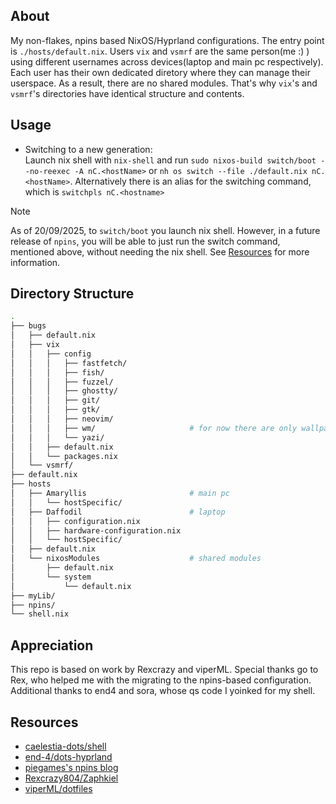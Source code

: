 ## About
My non-flakes, npins based NixOS/Hyprland configurations. The entry point is `./hosts/default.nix`. Users `vix` and `vsmrf` are the same person(me :) ) using different usernames across devices(laptop and main pc respectively). Each user has their own dedicated diretory where they can manage their userspace. As a result, there are no shared modules. That's why `vix`'s and `vsmrf`'s directories have identical structure and contents.
## Usage
- Switching to a new generation:\
Launch nix shell with `nix-shell` and run `sudo nixos-build switch/boot --no-reexec -A nC.<hostName>` or `nh os switch --file ./default.nix nC.<hostName>`. Alternatively there is an alias for the switching command, which is `switchpls nC.<hostname>`
> [!NOTE]
As of 20/09/2025, to `switch/boot` you launch nix shell. However, in a future release of `npins`, you will be able to just run the switch command, mentioned above, without needing the nix shell. See [Resources](#resources) for more information. 
## Directory Structure
```bash
.
├── bugs
│   ├── default.nix
│   ├── vix
│   │   ├── config
│   │   │   ├── fastfetch/
│   │   │   ├── fish/
│   │   │   ├── fuzzel/
│   │   │   ├── ghostty/
│   │   │   ├── git/
│   │   │   ├── gtk/
│   │   │   ├── neovim/
│   │   │   ├── wm/                     # for now there are only wallpapers without landhypr configs
│   │   │   └── yazi/
│   │   ├── default.nix
│   │   └── packages.nix
│   └── vsmrf/
├── default.nix
├── hosts
│   ├── Amaryllis                       # main pc
│   │   └── hostSpecific/
│   ├── Daffodil                        # laptop
│   │   ├── configuration.nix
│   │   ├── hardware-configuration.nix
│   │   └── hostSpecific/
│   ├── default.nix
│   └── nixosModules                    # shared modules
│       ├── default.nix
│       └── system
│           └── default.nix
├── myLib/
├── npins/
└── shell.nix
```

## Appreciation
This repo is based on work by Rexcrazy and viperML. Special thanks go to Rex, who helped me with the migrating to the npins-based configuration. Additional thanks to end4 and sora, whose qs code I yoinked for my shell.

## Resources
- [caelestia-dots/shell](https://github.com/caelestia-dots/shell)
- [end-4/dots-hyprland](https://github.com/end-4/dots-hyprland)
- [piegames's npins blog](https://piegames.de/dumps/pinning-nixos-with-npins-revisited/)
- [Rexcrazy804/Zaphkiel](https://github.com/Rexcrazy804/Zaphkiel)
- [viperML/dotfiles](https://github.com/viperML/dotfiles)
